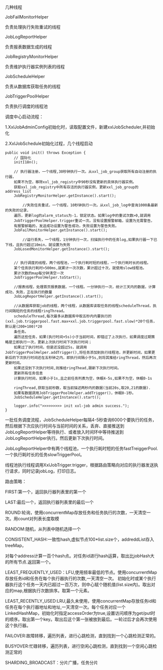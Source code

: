 几种线程

JobFailMonitorHelper

负责处理执行失败重试的线程



JobLogReportHelper

负责报表数据生成的线程



JobRegistryMonitorHelper

负责维护执行器实例列表的线程



JobScheduleHelper

负责从数据库获取任务的线程



JobTriggerPoolHelper

负责执行调度的线程池



调度中心启动流程：

1.XxlJobAdminConfig初始化时，读取配置文件，新建xxlJobScheduler,并初始化

2.XxlJobSchedule初始化过程，几个线程启动

```
public void init() throws Exception {
    // 国际化
    initI18n();

    // 执行器注册，一个线程,30秒钟执行一次。从xxl_job_group获取所有自动注册的执行器，
    如果不为空，移除xxl_job_registry中90秒没有更新的具体执行器实例。
    获取xxl_job_registry中所有存活的执行器实例，更新xxl_job_group的address_list
    JobRegistryMonitorHelper.getInstance().start();

		//失败任务重试，一个线程，10秒钟执行一次。从xxl_job_log中查询1000条最新的失败的记录，
    遍历，更新log的alarm_status为-1，锁定状态。如果log中的重试次数>0,就调用
    JobTriggerPoolHelper.trigger重试一次。没有设置报警邮箱，设置为无需警告，
    有报警邮箱的，发送成功设置为警告成功，失败设置为警告失败。
    JobFailMonitorHelper.getInstance().start();
    
		//运行丢失，一个线程，1分钟执行一次，扫描执行中的任务log,如果执行器一下已下线，且执行超过10min，就设置为失败
    JobLosedMonitorHelper.getInstance().start();
        
    
    // 执行调度的线程，两个线程池，一个执行耗时短的线程，一个执行耗时长的线程。
    某个任务执行耗时>500ms,就累计一次次数，累计超过十次，就使用slow线程池。
    累计次数的map每分钟清空一次
    JobTriggerPoolHelper.toStart();

    //报表线程，处理首页报表数据，一个线程。一分钟执行一次，统计三天内的数据，计算成功，失败，正在执行的数量
    JobLogReportHelper.getInstance().start();

    //从数据库获取job的线程，两个线程，从数据库读取任务的线程scheduleThread，执行间隔短的任务的线程ringThread。
    scheduleThread,每次最多从数据库中取五秒内内要执行的(xxl.job.triggerpool.fast.max+xxl.job.triggerpool.fast.slow)*20个任务，默认是(200+100)*20
    条任务。
    遍历这些任务，如果(执行时间+5s)小于当前时间，即错过了上次执行，如果调度过期策略是立即执行一次，更新上次执行时间下次执行时间；
    如果过了执行时间，但是还没超过5s，就调用JobTriggerPoolHelper.addTrigger(),将任务添加到执行线程池，并更新时间，如果更新后的下次执行时间还在五秒钟之内，即执行间隔小于5s,则将其推给ringThread，然后再次更新时间。
    如果还没到下次执行时间,则推给ringThead,跟新下次执行时间。
    更新所有任务信息
    计算执行时间，如果小于1s,且之前任务列表为空，休眠4-5s,如果不为空，休眠0-1s
    
    ringThread,获取当前秒数，取当前描述两秒内的数据(当前20s,取20,21的数据).
    如果有数据调用JobTriggerPoolHelper.addTrigger()，休眠0-1秒。
    JobScheduleHelper.getInstance().start();

    logger.info(">>>>>>>>> init xxl-job admin success.");
}
```



一批任务调度流程，JobScheduleHelper每隔4-5秒查询6000个要执行的任务，然后根据下次应执行时间与当前时间的关系，丢弃、直接推送到JobLogReportHelper等待执行、或者放入时间环中等待推送到JobLogReportHelper执行。然后更新下次执行时间。

JobLogReportHelper中有两个线程池，一个执行耗时短的任务fastTreiggerPool. 一个执行耗时长的任务slowTriggerPool。

线程池执行线程调用XxlJobTrigger.trigger，根据路由策略向对应的执行器发送执行请求，同时记录jobLog，打印日志。



路由策略：

FIRST:第一个，返回执行器列表里的第一个

LAST:最后一个，返回执行器列表里的最后一个

ROUND:轮询，使用concurrentMap存放任务和任务执行的次数，一天清空一次。用count对列表长度取模

RANDOM:随机，从列表中随机选择一个

CONSISTENT_HASH:一致性hash,虚拟节点100*list.size个，addreddList存入treeMap，

对每个address计算一百个hash点。对任务id进行hash运算，取出比jobHash大的所有节点.返回第一个。

LEAST_FREQUENTLY_USED：LFU,使用频率最低的节点。使用concurrentMap存放任务id和任务在每个执行器执行的次数,一天清空一次。  初始化时或某个执行器执行这个任务一天内已超过一百万次，则中心赋个随机值(list.size内)。取出对应的map,根据执行次数排序。取第一个元素。

LEAST_RECENTLY_USED:LRU,最久未使用，使用concurrentMap存放任务id和任务在每个执行器地址和地址,一天清空一次。每个任务对应一个LinkedHashMap，初始化时指定accessOrder为true,设置访问顺序为get/put时的顺序。取出第一个key。取出后这个第一张被放到最后。一轮过后才会再次使用这个执行器。

FAILOVER:故障转移，遍历列表，进行心跳检测，直到找到一个心跳检测正常的。

BUSYOVER:忙碌转移，遍历列表，进行空闲心跳检测，直到找到一个空闲心跳检测正常的

SHARDING_BROADCAST：分片广播，任务分片





